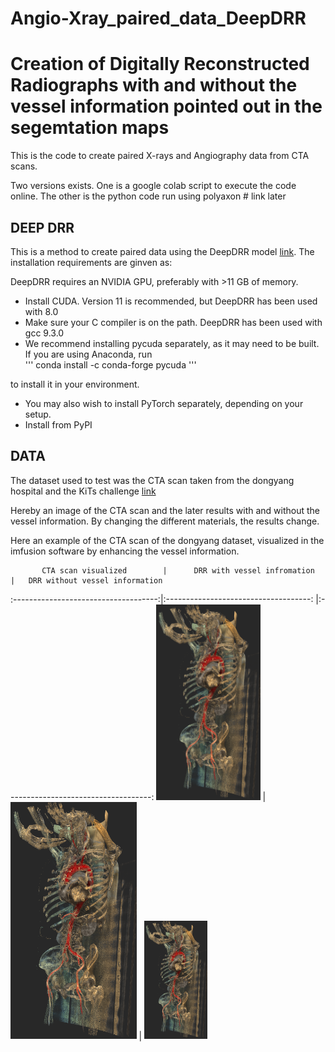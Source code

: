 # Angio-Xray_paired_data_DeepDRR

# Creation of Digitally Reconstructed Radiographs with and without the vessel information pointed out in the segemtation maps
This is the code to create paired X-rays and Angiography data from CTA scans. 


Two versions exists. One is a google colab script to execute the code online. 
The other is the python code run using polyaxon # link later



## DEEP DRR
This is a method to create paired data using the DeepDRR model [link](https://github.com/arcadelab/DeepDRR).
The installation requirements are ginven as:

DeepDRR requires an NVIDIA GPU, preferably with >11 GB of memory.

-   Install CUDA. Version 11 is recommended, but DeepDRR has been used with 8.0
-   Make sure your C compiler is on the path. DeepDRR has been used with gcc 9.3.0
-   We recommend installing pycuda separately, as it may need to be built. If you are using Anaconda, run  
'''
    conda install -c conda-forge pycuda
'''

to install it in your environment.

-   You may also wish to install PyTorch separately, depending on your setup.
-   Install from PyPI



## DATA

The dataset used to test was the CTA scan taken from the dongyang hospital and the KiTs challenge [link](https://www.sciencedirect.com/science/article/pii/S2352340922000130)


Hereby an image of the CTA scan and the later results with and without the vessel information. 
By changing the different materials, the results change.


Here an example of the CTA scan of the dongyang dataset, visualized in the imfusion software by enhancing the vessel information.

<!-- <img src="https://github.com/PJ-Miller/Angio-Xray_paired_data_DeepDRR/blob/main/images/CTA_scan.png" width=20% height=  20%> <em>CTA scan</em> -->

           CTA scan visualized        |      DRR with vessel infromation      |   DRR without vessel information      
:------------------------------------:|:------------------------------------: |:------------------------------------:
<img src="https://github.com/PJ-Miller/Angio-Xray_paired_data_DeepDRR/blob/main/images/CTA_scan.png" width=33% height=  33%>  |<img src="https://github.com/PJ-Miller/Angio-Xray_paired_data_DeepDRR/blob/main/images/CTA_scan.png" width=40% height=  40%>  | <img src="https://github.com/PJ-Miller/Angio-Xray_paired_data_DeepDRR/blob/main/images/CTA_scan.png" width=20% height=  20%>


 <!-- <figure>
  <img src="https://github.com/PJ-Miller/Angio-Xray_paired_data_DeepDRR/blob/main/images/CTA_scan.png" width=20% height=  20%>
  <figcaption>CTA scan visualized in imfusion</figcaption>
</figure>  -->